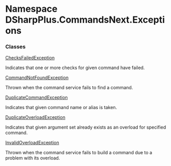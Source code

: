 # Namespace DSharpPlus.CommandsNext.Exceptions

### Classes

[ChecksFailedException](DSharpPlus.CommandsNext.Exceptions.ChecksFailedException.md)

Indicates that one or more checks for given command have failed.

[CommandNotFoundException](DSharpPlus.CommandsNext.Exceptions.CommandNotFoundException.md)

Thrown when the command service fails to find a command.

[DuplicateCommandException](DSharpPlus.CommandsNext.Exceptions.DuplicateCommandException.md)

Indicates that given command name or alias is taken.

[DuplicateOverloadException](DSharpPlus.CommandsNext.Exceptions.DuplicateOverloadException.md)

Indicates that given argument set already exists as an overload for specified command.

[InvalidOverloadException](DSharpPlus.CommandsNext.Exceptions.InvalidOverloadException.md)

Thrown when the command service fails to build a command due to a problem with its overload.


